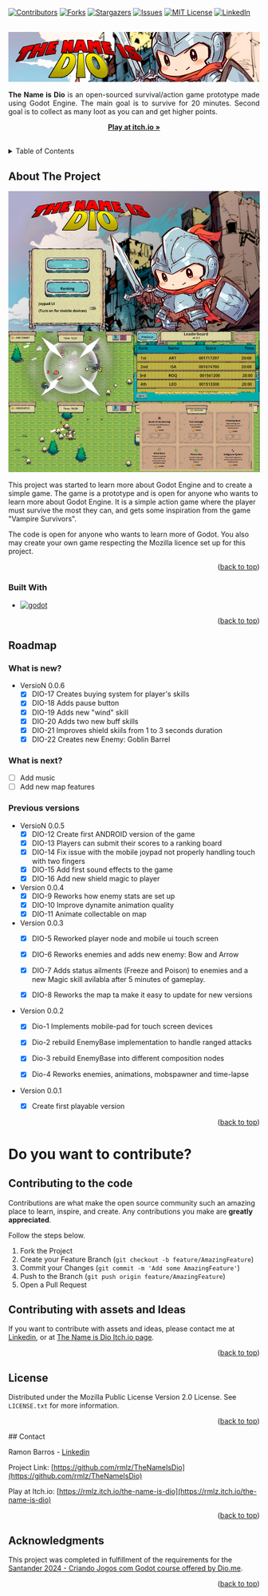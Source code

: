 <!-- Improved compatibility of back to top link: See: https://github.com/othneildrew/Best-README-Template/pull/73 -->
<a name="readme-top"></a>
<!--
*** Thanks for checking out the Best-README-Template. If you have a suggestion
*** that would make this better, please fork the repo and create a pull request
*** or simply open an issue with the tag "enhancement".
*** Don't forget to give the project a star!
*** Thanks again! Now go create something AMAZING! :D
-->



<!-- PROJECT SHIELDS -->
<!--
*** I'm using markdown "reference style" links for readability.
*** Reference links are enclosed in brackets [ ] instead of parentheses ( ).
*** See the bottom of this document for the declaration of the reference variables
*** for contributors-url, forks-url, etc. This is an optional, concise syntax you may use.
*** https://www.markdownguide.org/basic-syntax/#reference-style-links
-->
[![Contributors][contributors-shield]][contributorS-url]
[![Forks][forks-shield]][forks-url]
[![Stargazers][stars-shield]][stars-url]
[![Issues][issues-shield]][issues-url]
[![MIT License][license-shield]][license-url]
[![LinkedIn][linkedin-shield]][linkedin-url]



<!-- PROJECT LOGO -->
<br />
<div align="center">
  <a href="https://github.com/rmlz/TheNameIsDio">
    <img src="readme-files/images/banner.png" alt="Logo">
  </a>

  <p align="justify">
    <b>The Name is Dio</b> is an open-sourced survival/action game prototype made using Godot Engine. 
The main goal is to survive for 20 minutes. Second goal is to collect as many loot as you can and get higher points. 
    <br />
  </p>
  <p align="center">
   <a href="https://rmlz.itch.io/the-name-is-dio"><strong>Play at itch.io »</strong></a>
    <br />
    <br />  
  </p>
</div>



<!-- TABLE OF CONTENTS -->
<details>
  <summary>Table of Contents</summary>
  <ol>
    <li>
      <a href="#about-the-project">About The Project</a>
      <ul>
        <li><a href="#built-with">Built With</a></li>
      </ul>
    </li>
    <li><a href="#usage">Usage</a></li>
    <li><a href="#roadmap">Roadmap</a></li>
    <li><a href="#contributing">Contributing</a></li>
    <li><a href="#license">License</a></li>
    <li><a href="#contact">Contact</a></li>
    <li><a href="#acknowledgments">Acknowledgments</a></li>
  </ol>
</details>



<!-- ABOUT THE PROJECT -->
## About The Project

[![Product Name Screen Shot][product-screenshot]](https://example.com)

This project was started to learn more about Godot Engine and to create a simple game. 
The game is a prototype and is open for anyone who wants to learn more about Godot Engine. 
It is a simple action game where the player must survive the most they can, and gets
some inspiration from the game "Vampire Survivors".

The code is open for anyone who wants to learn more of Godot. 
You also may create your own game respecting the Mozilla licence set up for this project.


<p align="right">(<a href="#readme-top">back to top</a>)</p>

### Built With

* [![godot][godot-shield]][godot-url]
<p align="right">(<a href="#readme-top">back to top</a>)</p>

<!-- ROADMAP -->
## Roadmap
### What is new?
- VersioN 0.0.6
  - [x] DIO-17 Creates buying system for player's skills
  - [x] DIO-18 Adds pause button
  - [x] DIO-19 Adds new "wind" skill
  - [x] DIO-20 Adds two new buff skills
  - [x] DIO-21 Improves shield skiils from 1 to 3 seconds duration
  - [X] DIO-22 Creates new Enemy: Goblin Barrel

### What is next?
  - [ ] Add music
  - [ ] Add new map features

### Previous versions

- VersioN 0.0.5
  - [x] DIO-12 Create first ANDROID version of the game
  - [x] DIO-13 Players can submit their scores to a ranking board
  - [x] DIO-14 Fix issue with the mobile joypad not properly handling touch with two fingers
  - [x] DIO-15 Add first sound effects to the game
  - [x] DIO-16 Add new shield magic to player

- Version 0.0.4
  - [x] DIO-9 Reworks how enemy stats are set up
  - [x] DIO-10 Improve dynamite animation quality
  - [x] DIO-11 Animate collectable on map

- Version 0.0.3
  - [x] DIO-5 Reworked player node and mobile ui touch screen
  - [x] DIO-6 Reworks enemies and adds new enemy: Bow and Arrow
  - [x] DIO-7 Adds status ailments (Freeze and Poison) to enemies and a new Magic
    skill avilabla after 5 minutes of gameplay.
  - [x] DIO-8 Reworks the map ta make it easy to update for new versions


- Version 0.0.2
  - [x] Dio-1 Implements mobile-pad for touch screen devices
  - [x] Dio-2 rebuild EnemyBase implementation to handle ranged attacks
  - [x] Dio-3 rebuild EnemyBase into different composition nodes
  - [x] Dio-4 Reworks enemies, animations, mobspawner and time-lapse


- Version 0.0.1
  - [x] Create first playable version



<!--See the [open issues](https://github.com/othneildrew/Best-README-Template/issues) for a full list of proposed features (and known issues).-->

<p align="right">(<a href="#readme-top">back to top</a>)</p>



<!-- CONTRIBUTING -->
# Do you want to contribute?

## Contributing to the code
Contributions are what make the open source community such an amazing place to learn, inspire, and create.
Any contributions you make are **greatly appreciated**. 

Follow the steps below.

1. Fork the Project
2. Create your Feature Branch (`git checkout -b feature/AmazingFeature`)
3. Commit your Changes (`git commit -m 'Add some AmazingFeature'`)
4. Push to the Branch (`git push origin feature/AmazingFeature`)
5. Open a Pull Request

## Contributing with assets and Ideas

If you want to contribute with assets and ideas, please contact me at [Linkedin](https://www.linkedin.com/in/ramon-pinto-de-barros-a4527a72/), or
at [The Name is Dio Itch.io page](https://rmlz.itch.io/the-name-is-dio).
<p align="right">(<a href="#readme-top">back to top</a>)</p>

<!-- LICENSE -->
## License

Distributed under the Mozilla Public License Version 2.0 License. See `LICENSE.txt` for more information.

<p align="right">(<a href="#readme-top">back to top</a>)</p>
<!-- CONTACT -->
## Contact

Ramon Barros - [Linkedin](https://www.linkedin.com/in/ramon-pinto-de-barros-a4527a72/)

Project Link: [https://github.com/rmlz/TheNameIsDio](https://github.com/rmlz/TheNameIsDio)

Play at Itch.io: [https://rmlz.itch.io/the-name-is-dio](https://rmlz.itch.io/the-name-is-dio)

<p align="right">(<a href="#readme-top">back to top</a>)</p>


<!-- ACKNOWLEDGMENTS -->
## Acknowledgments

This project was completed in fulfillment of the requirements for the
[Santander 2024 - Criando Jogos com Godot course offered by Dio.me](https://dio.me/).

<p align="right">(<a href="#readme-top">back to top</a>)</p>

<!-- MARKDOWN LINKS & IMAGES -->
<!-- https://www.markdownguide.org/basic-syntax/#reference-style-links -->
[contributors-shield]: https://img.shields.io/github/contributors/rmlz/TheNameIsDio
[contributors-url]: https://github.com/rmlz/TheNameIsDio/graphs/contributors
[forks-shield]: https://img.shields.io/github/forks/rmlz/TheNameIsDio
[forks-url]: https://github.com/rmlz/TheNameIsDio/network/members
[stars-shield]: https://img.shields.io/github/stars/rmlz/TheNameIsDio.svg?style=for-the-badge
[stars-url]: https://github.com/rmlz/TheNameIsDio/stargazers
[issues-shield]: https://img.shields.io/github/issues/rmlz/TheNameIsDio.svg?style=for-the-badge
[issues-url]: https://github.com/rmlz/TheNameIsDio/issues
[license-shield]: https://img.shields.io/github/license/rmlz/TheNameIsDio.svg?style=for-the-badge
[license-url]: https://github.com/rmlz/TheNameIsDio/blob/master/LICENSE.txt
[linkedin-shield]: https://img.shields.io/badge/-LinkedIn-black.svg?style=for-the-badge&logo=linkedin&colorB=555
[linkedin-url]: https://www.linkedin.com/in/ramon-pinto-de-barros-a4527a72/
[product-screenshot]: readme-files/images/screenshots.png
[godot-url]: https://godotengine.org/
[godot]: https://godotengine.org/
[godot-shield]: https://img.shields.io/badge/GODOT-%23FFFFFF.svg?style=for-the-badge&logo=godot-engine